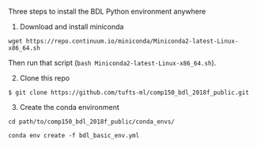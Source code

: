 Three steps to install the BDL Python environment anywhere


1) Download and install miniconda

```
wget https://repo.continuum.io/miniconda/Miniconda2-latest-Linux-x86_64.sh
```

Then run that script (`bash Miniconda2-latest-Linux-x86_64.sh`).

2) Clone this repo

```
$ git clone https://github.com/tufts-ml/comp150_bdl_2018f_public.git
```

3) Create the conda environment

```
cd path/to/comp150_bdl_2018f_public/conda_envs/

conda env create -f bdl_basic_env.yml
```


